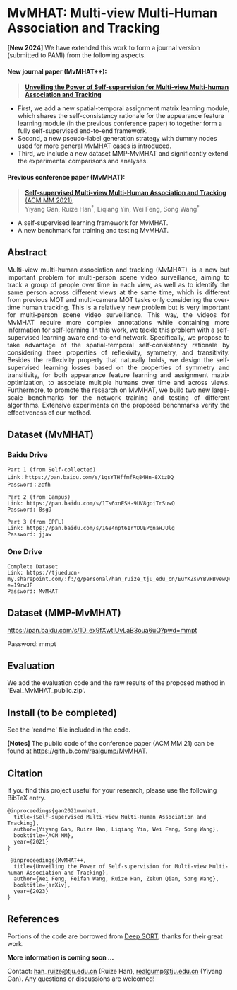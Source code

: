 # MvMHAT: Multi-view Multi-Human Association and Tracking

**[New 2024]** We have extended this work to form a journal version (submitted to PAMI) from the following aspects.

#### New journal paper (MvMHAT++):

>[**Unveiling the Power of Self-supervision for Multi-view Multi-human Association and Tracking**](https://arxiv.org/abs/2401.17617)

- First, we add a new spatial-temporal assignment matrix learning module, which shares the self-consistency rationale for the appearance feature learning module (in the previous conference paper) to together form a fully self-supervised end-to-end framework. 
- Second, a new pseudo-label generation strategy with dummy nodes used for more general MvMHAT cases is introduced. 
- Third, we include a new dataset MMP-MvMHAT and  significantly extend the experimental comparisons and analyses.

#### Previous conference paper (MvMHAT):

> [**Self-supervised Multi-view Multi-Human Association and Tracking** (ACM MM 2021)](https://dl.acm.org/doi/10.1145/3474085.3475177),            
> Yiyang Gan, Ruize Han<sup>&dagger;</sup>, Liqiang Yin, Wei Feng, Song Wang<sup>&dagger;</sup>

- A self-supervised learning framework for MvMHAT.
- A new benchmark for training and testing MvMHAT.

<div align= left>
   
## Abstract

<div align= justify>
Multi-view multi-human association and tracking (MvMHAT), is a new but important problem for multi-person scene video surveillance, aiming to track a group of people over time in each view, as well as to identify the same person across different views at the same time, which is different from previous MOT and  multi-camera MOT tasks only considering the over-time human tracking. This is a relatively new problem but is very important for multi-person scene video surveillance. This way, the videos for MvMHAT require more complex annotations while containing more information for self-learning. In this work, we tackle this problem with a self-supervised learning aware end-to-end network. 
Specifically, we propose to take advantage of the spatial-temporal self-consistency rationale by considering three properties of reflexivity, symmetry, and transitivity. Besides the reflexivity property that naturally holds, we design the self-supervised learning losses based on the properties of symmetry and transitivity, for both appearance feature learning and assignment matrix optimization, to associate multiple humans over time and across views. Furthermore, to promote the research on MvMHAT, we build two new large-scale benchmarks for the network training and testing of different algorithms. Extensive experiments on the proposed benchmarks verify the effectiveness of our method. 


<div align= left>
   
## Dataset (MvMHAT)

### Baidu Drive
~~~
Part 1 (from Self-collected)
Link：https://pan.baidu.com/s/1gsYTHffmfRq84Hn-8XtzDQ 
Password：2cfh

Part 2 (from Campus)
Link: https://pan.baidu.com/s/1Ts6xnESH-9UV8goiTrSuwQ 
Password: 8sg9

Part 3 (from EPFL) 
Link: https://pan.baidu.com/s/1G84npt61rYDUEPqnaHJUlg 
Password: jjaw 
~~~

### One Drive
~~~
Complete Dataset
Link: https://tjueducn-my.sharepoint.com/:f:/g/personal/han_ruize_tju_edu_cn/EuYKZsvYBvFBvewQPdjvRIoB20iQfMNr_c7_fMDXFRZ7uw?e=19rwJF
Password: MvMHAT
~~~

## Dataset (MMP-MvMHAT)

https://pan.baidu.com/s/1D_ex9fXwtIUvLaB3oua6uQ?pwd=mmpt 

Password: mmpt 

## Evaluation

We add the evaluation code and the raw results of the proposed method in 'Eval_MvMHAT_public.zip'.

## Install (to be completed)

See the 'readme' file included in the code.

**[Notes]** The public code of the conference paper (ACM MM 21) can be found at https://github.com/realgump/MvMHAT.

## Citation
If you find this project useful for your research, please use the following BibTeX entry.

    @inproceedings{gan2021mvmhat,
      title={Self-supervised Multi-view Multi-Human Association and Tracking},
      author={Yiyang Gan, Ruize Han, Liqiang Yin, Wei Feng, Song Wang},
      booktitle={ACM MM},
      year={2021}
    }

     @inproceedings{MvMHAT++,
      title={Unveiling the Power of Self-supervision for Multi-view Multi-human Association and Tracking},
      author={Wei Feng, Feifan Wang, Ruize Han, Zekun Qian, Song Wang},
      booktitle={arXiv},
      year={2023}
    }

## References
Portions of the code are borrowed from [Deep SORT](https://github.com/nwojke/deep_sort), thanks for their great work.

**More information is coming soon ...**

Contact: [han_ruize@tju.edu.cn](mailto:han_ruize@tju.edu.cn) (Ruize Han), [realgump@tju.edu.cn](mailto:realgump@tju.edu.cn) (Yiyang Gan). Any questions or discussions are welcomed! 
